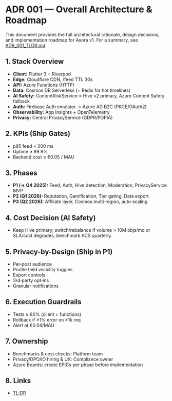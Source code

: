 # ADR 001 — Overall Architecture & Roadmap

This document provides the full architectural rationale, design decisions, and implementation roadmap for Asora v1. For a summary, see [ADR_001_TLDR.md](ADR_001_TLDR.md).

## 1. Stack Overview
- **Client:** Flutter 3 + Riverpod
- **Edge:** Cloudflare CDN, /feed TTL 30s
- **API:** Azure Functions (HTTP)
- **Data:** Cosmos DB Serverless (+ Redis for hot timelines)
- **AI Safety:** ContentRiskService = Hive v2 primary, Azure Content Safety fallback
- **Auth:** Firebase Auth emulator → Azure AD B2C (PKCE/OAuth2)
- **Observability:** App Insights + OpenTelemetry
- **Privacy:** Central PrivacyService (GDPR/POPIA)

## 2. KPIs (Ship Gates)
- p95 feed < 200 ms
- Uptime ≥ 99.9%
- Backend cost ≤ €0.05 / MAU

## 3. Phases
- **P1 (→ Q4 2025):** Feed, Auth, Hive detection, Moderation, PrivacyService MVP
- **P2 (Q1 2026):** Reputation, Gamification, Tier gating, Data export
- **P3 (Q2 2026):** Affiliate layer, Cosmos multi‑region, auto‑scaling

## 4. Cost Decision (AI Safety)
- Keep Hive primary; switch/rebalance if volume > 10M objs/mo or SLA/cost degrades; benchmark ACS quarterly.

## 5. Privacy-by-Design (Ship in P1)
- Per‑post audience
- Profile field visibility toggles
- Export controls
- 3rd‑party opt‑ins
- Granular notifications

## 6. Execution Guardrails
- Tests ≥ 80% (client + functions)
- Rollback if ≥1% error on ≥1k req
- Alert at €0.04/MAU

## 7. Ownership
- Benchmarks & cost checks: Platform team
- Privacy/DPO/IO hiring & UX: Compliance owner
- Azure Boards: create EPICs per phase before implementation

## 8. Links
- [TL;DR](ADR_001_TLDR.md)
